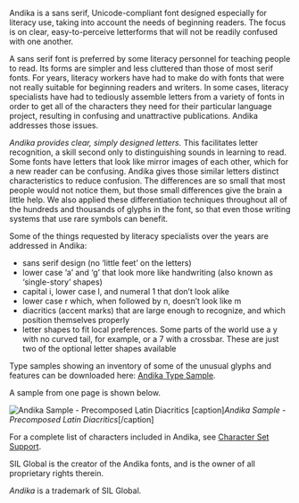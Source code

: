 
Andika is a sans serif, Unicode-compliant font designed especially for literacy use, taking into account the needs of beginning readers. The focus is on clear, easy-to-perceive letterforms that will not be readily confused with one another. 

A sans serif font is preferred by some literacy personnel for teaching people to read. Its forms are simpler and less cluttered than those of most serif fonts. For years, literacy workers have had to make do with fonts that were not really suitable for beginning readers and writers. In some cases, literacy specialists have had to tediously assemble letters from a variety of fonts in order to get all of the characters they need for their particular language project, resulting in confusing and unattractive publications. Andika addresses those issues.

*Andika provides clear, simply designed letters.* This facilitates letter recognition, a skill second only to distinguishing sounds in learning to read. Some fonts have letters that look like mirror images of each other, which for a new reader can be confusing. Andika gives those similar letters distinct characteristics to reduce confusion. The differences are so small that most people would not notice them, but those small differences give the brain a little help. We also applied these differentiation techniques throughout all of the hundreds and thousands of glyphs in the font, so that even those writing systems that use rare symbols can benefit.

Some of the things requested by literacy specialists over the years are addressed in Andika:

- sans serif design (no ‘little feet’ on the letters)
- lower case ‘a’ and ‘g’ that look more like handwriting (also known as ‘single-story’ shapes)
- capital i, lower case l, and numeral 1 that don’t look alike
- lower case r which, when followed by n, doesn’t look like m
- diacritics (accent marks) that are large enough to recognize, and which position themselves properly
- letter shapes to fit local preferences. Some parts of the world use a y with no curved tail, for example, or a 7 with a crossbar. These are just two of the optional letter shapes available

Type samples showing an inventory of some of the unusual glyphs and features can be downloaded here: [Andika Type Sample](https://software.sil.org/andika/wp-content/uploads/sites/19/2015/12/AndikaTypeSample.pdf).

A sample from one page is shown below. 

<img class='fullsize' alt='Andika Sample - Precomposed Latin Diacritics' src='https://software.sil.org/andika/wp-content/uploads/sites/19/2015/12/AndikaTypeSample.png' />
[caption]<em>Andika Sample - Precomposed Latin Diacritics</em>[/caption]

For a complete list of characters included in Andika, see [Character Set Support](charset).

SIL Global is the creator of the Andika fonts, and is the owner of all proprietary rights therein.

*Andika* is a trademark of SIL Global.
